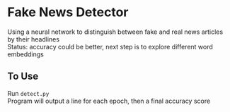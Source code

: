 # Fake News Detector
Using a neural network to distinguish between fake and real news articles by their headlines  
Status: accuracy could be better, next step is to explore different word embeddings  

## To Use
Run `detect.py`  
Program will output a line for each epoch, then a final accuracy score